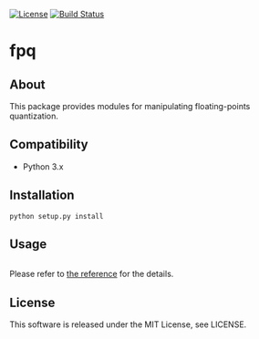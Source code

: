 [![License](https://img.shields.io/badge/license-MIT-brightgreen.svg)](LICENSE)
[![Build Status](https://travis-ci.org/Hasenpfote/fpq.svg?branch=master)](https://travis-ci.org/Hasenpfote/fpq)  

fpq
===

## About  
This package provides modules for manipulating floating-points quantization.

## Compatibility  
* Python 3.x

## Installation  
```
python setup.py install
```

## Usage
```python
```

Please refer to [the reference](https://hasenpfote.github.io/fpq/) for the details.

## License  
This software is released under the MIT License, see LICENSE.
